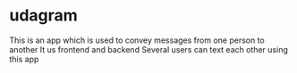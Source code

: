 # udagram
This  is an  app  which  is  used  to  convey  messages  from one person  to  another 
It   us  frontend  and  backend
Several  users  can  text  each  other  using this app
